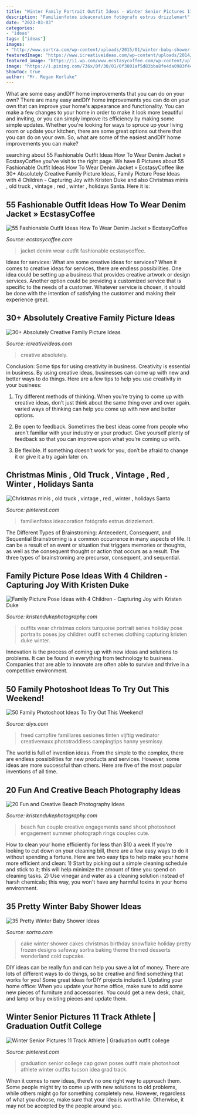 ```yaml
---
title: "Winter Family Portrait Outfit Ideas - Winter Senior Pictures 11 Track Athlete"
description: "Familienfotos ideacoration fotógrafo estrus drizzlemart"
date: "2023-03-03"
categories:
- "ideas"
tags: ["ideas"]
images:
- "http://www.sortra.com/wp-content/uploads/2015/01/winter-baby-shower-ideas100.jpg"
featuredImage: "https://www.icreativeideas.com/wp-content/uploads/2014/07/family-picture-27.jpg"
featured_image: "https://i1.wp.com/www.ecstasycoffee.com/wp-content/uploads/2016/10/Denim-Jacket-2.jpg"
image: "https://i.pinimg.com/736x/0f/30/01/0f3001af5d83bba8fe4da0983f44d0a6--winter-senior-pictures-graduation-pics.jpg"
ShowToc: true
author: "Mr. Regan Kerluke"
---
```



What are some easy andDIY home improvements that you can do on your own?
There are many easy andDIY home improvements you can do on your own that can improve your home's appearance and functionality. You can make a few changes to your home in order to make it look more beautiful and inviting, or you can simply improve its efficiency by making some simple updates. Whether you're looking for ways to spruce up your living room or update your kitchen, there are some great options out there that you can do on your own. So, what are some of the easiest andDIY home improvements you can make?

	

		
searching about 55 Fashionable Outfit Ideas How To Wear Denim Jacket » EcstasyCoffee you've visit to the right page. We have 8 Pictures about 55 Fashionable Outfit Ideas How To Wear Denim Jacket » EcstasyCoffee like 30+ Absolutely Creative Family Picture Ideas, Family Picture Pose Ideas with 4 Children - Capturing Joy with Kristen Duke and also Christmas minis , old truck , vintage , red , winter , holidays Santa. Here it is:
		
    
## 55 Fashionable Outfit Ideas How To Wear Denim Jacket » EcstasyCoffee

<img loading=lazy src="https://i1.wp.com/www.ecstasycoffee.com/wp-content/uploads/2016/10/Denim-Jacket-2.jpg" onerror="this.onerror=null;this.src='https://tse1.mm.bing.net/th?id=OIP.GDb8u_VbNdzFP7XoCMBihAHaLH&amp;pid=15.1';" alt="55 Fashionable Outfit Ideas How To Wear Denim Jacket » EcstasyCoffee">

_Source: ecstasycoffee.com_

>jacket denim wear outfit fashionable ecstasycoffee. 

	

Ideas for services: What are some creative ideas for services?
When it comes to creative ideas for services, there are endless possibilities. One idea could be setting up a business that provides creative artwork or design services. Another option could be providing a customized service that is specific to the needs of a customer. Whatever service is chosen, it should be done with the intention of satisfying the customer and making their experience great.

    
## 30+ Absolutely Creative Family Picture Ideas

<img loading=lazy src="https://www.icreativeideas.com/wp-content/uploads/2014/07/family-picture-27.jpg" onerror="this.onerror=null;this.src='https://tse1.mm.bing.net/th?id=OIP.ASzSTaQ38ZnN5pQn-S7Y3AHaJ4&amp;pid=15.1';" alt="30+ Absolutely Creative Family Picture Ideas">

_Source: icreativeideas.com_

>creative absolutely. 

	

Conclusion: Some tips for using creativity in business.
Creativity is essential in business. By using creative ideas, businesses can come up with new and better ways to do things. Here are a few tips to help you use creativity in your business:
1. Try different methods of thinking. When you’re trying to come up with creative ideas, don’t just think about the same thing over and over again. varied ways of thinking can help you come up with new and better options.

2. Be open to feedback. Sometimes the best ideas come from people who aren’t familiar with your industry or your product. Give yourself plenty of feedback so that you can improve upon what you’re coming up with.

3. Be flexible. If something doesn’t work for you, don’t be afraid to change it or give it a try again later on.

    
## Christmas Minis , Old Truck , Vintage , Red , Winter , Holidays Santa

<img loading=lazy src="https://i.pinimg.com/564x/36/f3/88/36f388cdea9cad803b4a28a7f88df970--holiday-pictures-santa-pictures.jpg" onerror="this.onerror=null;this.src='https://tse2.mm.bing.net/th?id=OIP.gDM2W55U_MsrwQFi9D5MsAHaMD&amp;pid=15.1';" alt="Christmas minis , old truck , vintage , red , winter , holidays Santa">

_Source: pinterest.com_

>familienfotos ideacoration fotógrafo estrus drizzlemart. 

	

The Different Types of Brainstroming: Antecedent, Consequent, and Sequential
Brainstroming is a common occurrence in many aspects of life. It can be a result of an event or situation that triggers memories or thoughts, as well as the consequent thought or action that occurs as a result. The three types of brainstroming are precursor, consequent, and sequential.

    
## Family Picture Pose Ideas With 4 Children - Capturing Joy With Kristen Duke

<img loading=lazy src="https://www.kristendukephotography.com/wp-content/uploads/2015/09/lean.jpg" onerror="this.onerror=null;this.src='https://tse1.mm.bing.net/th?id=OIP.Upt5kbx5puxMRzxOc28KbAHaKX&amp;pid=15.1';" alt="Family Picture Pose Ideas with 4 Children - Capturing Joy with Kristen Duke">

_Source: kristendukephotography.com_

>outfits wear christmas colors turquoise portrait series holiday pose portraits poses joy children outfit schemes clothing capturing kristen duke winter. 

	

Innovation is the process of coming up with new ideas and solutions to problems. It can be found in everything from technology to business. Companies that are able to innovate are often able to survive and thrive in a competitive environment.

    
## 50 Family Photoshoot Ideas To Try Out This Weekend!

<img loading=lazy src="https://cdn.diys.com/wp-content/uploads/2016/07/Fire-Camp-Photoshoot-Idea.jpg" onerror="this.onerror=null;this.src='https://tse4.mm.bing.net/th?id=OIP.JfqoGBrBxilLkZaIwbaCfAHaLH&amp;pid=15.1';" alt="50 Family Photoshoot Ideas To Try Out This Weekend!">

_Source: diys.com_

>freed campfire familiares sesiones tinten vijftig wedinator creativemaxx phototraddless campingtips hanny yesmissy. 

	

The world is full of invention ideas. From the simple to the complex, there are endless possibilities for new products and services. However, some ideas are more successful than others. Here are five of the most popular inventions of all time.

    
## 20 Fun And Creative Beach Photography Ideas

<img loading=lazy src="https://www.kristendukephotography.com/wp-content/uploads/2015/03/beach-engagements.jpg" onerror="this.onerror=null;this.src='https://tse3.mm.bing.net/th?id=OIP.RSVSqouTF9PTF5fDD0uOqAHaLH&amp;pid=15.1';" alt="20 Fun and Creative Beach Photography Ideas">

_Source: kristendukephotography.com_

>beach fun couple creative engagements sand shoot photoshoot engagement summer photograph rings couples cute. 

	

How to clean your home efficiently for less than $10 a week
If you're looking to cut down on your cleaning bill, there are a few easy ways to do it without spending a fortune. Here are two easy tips to help make your home more efficient and clean: 1) Start by picking out a simple cleaning schedule and stick to it; this will help minimize the amount of time you spend on cleaning tasks. 2) Use vinegar and water as a cleaning solution instead of harsh chemicals; this way, you won't have any harmful toxins in your home environment.

    
## 35 Pretty Winter Baby Shower Ideas

<img loading=lazy src="http://www.sortra.com/wp-content/uploads/2015/01/winter-baby-shower-ideas100.jpg" onerror="this.onerror=null;this.src='https://tse1.mm.bing.net/th?id=OIP.RyJARy92ULcw0V14gZzUaAHaJ4&amp;pid=15.1';" alt="35 Pretty Winter Baby Shower Ideas">

_Source: sortra.com_

>cake winter shower cakes christmas birthday snowflake holiday pretty frozen designs safeway sortra baking theme themed desserts wonderland cold cupcake. 

	

DIY ideas can be really fun and can help you save a lot of money. There are lots of different ways to do things, so be creative and find something that works for you! Some great ideas forDIY projects include:1. Updating your home office: When you update your home office, make sure to add some new pieces of furniture and accessories. You could get a new desk, chair, and lamp or buy existing pieces and update them.
    
## Winter Senior Pictures 11 Track Athlete | Graduation Outfit College

<img loading=lazy src="https://i.pinimg.com/736x/0f/30/01/0f3001af5d83bba8fe4da0983f44d0a6--winter-senior-pictures-graduation-pics.jpg" onerror="this.onerror=null;this.src='https://tse2.mm.bing.net/th?id=OIP.TO7pXMOoT7c4I-i1IpwyXwAAAA&amp;pid=15.1';" alt="Winter Senior Pictures 11 Track Athlete | Graduation outfit college">

_Source: pinterest.com_

>graduation senior college cap gown poses outfit male photoshoot athlete winter outfits tucson idea grad track. 

	

When it comes to new ideas, there’s no one right way to approach them. Some people might try to come up with new solutions to old problems, while others might go for something completely new. However, regardless of what you choose, make sure that your idea is worthwhile. Otherwise, it may not be accepted by the people around you.

